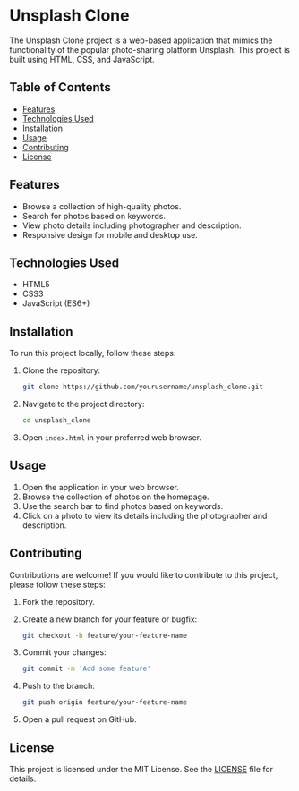 # Unsplash Clone

The Unsplash Clone project is a web-based application that mimics the functionality of the popular photo-sharing platform Unsplash. This project is built using HTML, CSS, and JavaScript.

## Table of Contents

- [Features](#features)
- [Technologies Used](#technologies-used)
- [Installation](#installation)
- [Usage](#usage)
- [Contributing](#contributing)
- [License](#license)

## Features

- Browse a collection of high-quality photos.
- Search for photos based on keywords.
- View photo details including photographer and description.
- Responsive design for mobile and desktop use.

## Technologies Used

- HTML5
- CSS3
- JavaScript (ES6+)

## Installation

To run this project locally, follow these steps:

1. Clone the repository:

    ```bash
    git clone https://github.com/yourusername/unsplash_clone.git
    ```

2. Navigate to the project directory:

    ```bash
    cd unsplash_clone
    ```

3. Open `index.html` in your preferred web browser.

## Usage

1. Open the application in your web browser.
2. Browse the collection of photos on the homepage.
3. Use the search bar to find photos based on keywords.
4. Click on a photo to view its details including the photographer and description.

## Contributing

Contributions are welcome! If you would like to contribute to this project, please follow these steps:

1. Fork the repository.
2. Create a new branch for your feature or bugfix:

    ```bash
    git checkout -b feature/your-feature-name
    ```

3. Commit your changes:

    ```bash
    git commit -m 'Add some feature'
    ```

4. Push to the branch:

    ```bash
    git push origin feature/your-feature-name
    ```

5. Open a pull request on GitHub.

## License

This project is licensed under the MIT License. See the [LICENSE](LICENSE) file for details.

